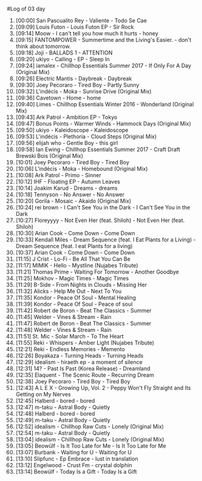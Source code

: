 #Log of 03 day

1. [00:00] San Pascualito Rey - Valiente - Todo Se Cae
1. [09:09] Louis Futon - Louis Futon EP - Sir Rock
1. [09:14] Moow - I can't tell you how much it hurts - honey
1. [09:15] FANTOMPOWER - Summertime and the Living's Easier. - don't think about tomorrow.
1. [09:18] Joji - BALLADS 1 - ATTENTION
1. [09:20] ukiyo - Calling - EP - Sleep In
1. [09:24] iamalex - Chillhop Essentials Summer 2017 - If Only For A Day (Original Mix)
1. [09:26] Electric Mantis - Daybreak - Daybreak
1. [09:30] Joey Pecoraro - Tired Boy - Partly Sunny
1. [09:32] L'indécis - Moka - Sunrise Drive (Original Mix)
1. [09:36] Cavetown - Home - home
1. [09:40] Limes - Chillhop Essentials Winter 2016 - Wonderland (Original Mix)
1. [09:43] Ark Patrol - Ambition EP - Tokyo
1. [09:47] Bonus Points - Warmer Winds - Hammock Days (Original Mix)
1. [09:50] ukiyo - Kaleidoscope - Kaleidoscope
1. [09:53] L'indécis - Plethoria - Cloud Steps (Original Mix)
1. [09:56] elijah who - Gentle Boy - this girl
1. [09:58] Ian Ewing - Chillhop Essentials Summer 2017 - Craft Draft Brewski Bois (Original Mix)
1. [10:01] Joey Pecoraro - Tired Boy - Tired Boy
1. [10:06] L'indécis - Moka - Homebound (Original Mix)
1. [10:08] Ark Patrol - Primo - Sinner
1. [10:12] IHF - Floating EP - Autumn Leaves
1. [10:14] Joakim Karud - Dreams - dreams
1. [10:18] Tennyson - No Answer - No Answer
1. [10:20] Gorila - Mosaic - Akaido (Original Mix)
1. [10:24] rei brown - I Can't See You in the Dark - I Can't See You in the Dark
1. [10:27] Floreyyyy - Not Even Her (feat. Shiloh) - Not Even Her (feat. Shiloh)
1. [10:30] Arian Cook - Come Down - Come Down
1. [10:33] Kendall Miles - Dream Sequence (feat. I Eat Plants for a Living) - Dream Sequence (feat. I eat Plants for a living)
1. [10:37] Arian Cook - Come Down - Come Down
1. [11:15] J Crist - Lo-Fi - Be All That You Can Be
1. [11:17] MIMIK - Hello - Mystline (Nujabes Tribute)
1. [11:21] Thomas Prime - Waiting For Tomorrow - Another Goodbye
1. [11:25] Mokhov - Magic Times - Magic Times
1. [11:29] B-Side - From Nights in Clouds - Missing Her
1. [11:32] Alicks - Help Me Out - Next To You
1. [11:35] Kondor - Peace Of Soul - Mental Healing
1. [11:39] Kondor - Peace Of Soul - Peace of soul
1. [11:42] Robert de Boron - Beat The Classics - Summer
1. [11:45] Welder - Vines & Stream - Rain
1. [11:47] Robert de Boron - Beat The Classics - Summer
1. [11:48] Welder - Vines & Stream - Rain
1. [11:51] St. Mic - Solar March - To The Heart
1. [11:55] Reki - Whispers - Amber Light (Nujabes Tribute)
1. [12:21] Reki - Endless Memories - Memento
1. [12:26] Boyakaza - Turning Heads - Turning Heads
1. [12:29] idealism - hiraeth ep - a moment of silence
1. [12:31] 14? - Past Is Past (Korea Release) - Dreamland
1. [12:35] Elaquent - The Scenic Route - Recurring Dream
1. [12:38] Joey Pecoraro - Tired Boy - Tired Boy
1. [12:43] A L E X - Growing Up, Vol. 2 - Peppy Won't Fly Straight and Its Getting on My Nerves
1. [12:45] Halberd - bored - bored
1. [12:47] m-taku - Astral Body - Quietly
1. [12:48] Halberd - bored - bored
1. [12:49] m-taku - Astral Body - Quietly
1. [12:52] idealism - Chillhop Raw Cuts - Lonely (Original Mix)
1. [12:54] m-taku - Astral Body - Quietly
1. [13:04] idealism - Chillhop Raw Cuts - Lonely (Original Mix)
1. [13:05] Beowülf - Is It Too Late for Me - Is It Too Late for Me
1. [13:07] Burbank - Waiting for U - Waiting for U
1. [13:10] Slipfunc - Ep Embrace - lust in translation
1. [13:12] Engelwood - Crust Fm - crystal dolphin
1. [13:14] Beowülf - Today Is a Gift - Today Is a Gift
